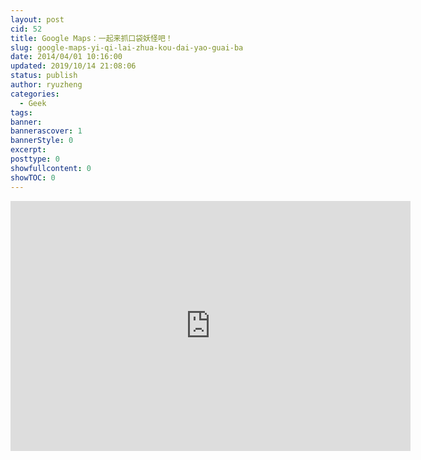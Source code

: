 ```yaml
---
layout: post
cid: 52
title: Google Maps：一起来抓口袋妖怪吧！
slug: google-maps-yi-qi-lai-zhua-kou-dai-yao-guai-ba
date: 2014/04/01 10:16:00
updated: 2019/10/14 21:08:06
status: publish
author: ryuzheng
categories: 
  - Geek
tags: 
banner: 
bannerascover: 1
bannerStyle: 0
excerpt: 
posttype: 0
showfullcontent: 0
showTOC: 0
---
```



<iframe height=400 width=640 src='http://player.youku.com/embed/XNjkyODg3MjIw' frameborder=0 'allowfullscreen'></iframe>